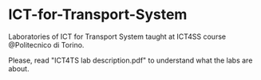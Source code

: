 # ICT-for-Transport-System
 Laboratories of ICT for Transport System taught at ICT4SS course @Politecnico di Torino.
 
 Please, read "ICT4TS lab description.pdf" to understand what the labs are about.
